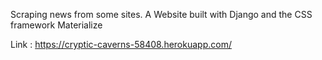Scraping news from some sites. A Website built with Django and the CSS framework Materialize

Link : https://cryptic-caverns-58408.herokuapp.com/
